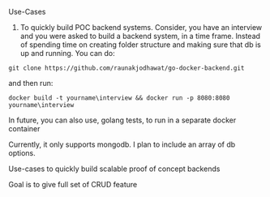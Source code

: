 Use-Cases
1. To quickly build POC backend systems. Consider, you have an interview and you were asked to build a backend system, in a time frame.
Instead of spending time on creating folder structure and making sure that db is up and running.
You can do:
```
git clone https://github.com/raunakjodhawat/go-docker-backend.git
```
and then run:
```
docker build -t yourname\interview && docker run -p 8080:8080 yourname\interview
```


In future, you can also use, golang tests, to run in a separate docker container

Currently, it only supports mongodb. I plan to include an array of db options.



Use-cases to quickly build scalable proof of concept backends

Goal is to give full set of CRUD feature
